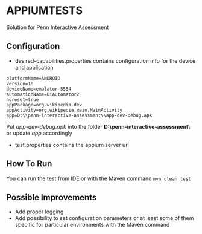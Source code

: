 # APPIUMTESTS

Solution for Penn Interactive Assessment

## Configuration

 - desired-capabilities.properties contains configuration info for the device and application
 ```
 platformName=ANDROID
 version=10
 deviceName=emulator-5554
 automationName=UiAutomator2
 noreset=true
 appPackage=org.wikipedia.dev
 appActivity=org.wikipedia.main.MainActivity
 app=D:\\penn-interactive-assessment\\app-dev-debug.apk
 ```
 Put _app-dev-debug.apk_ into the folder **D:\penn-interactive-assessment**\ or update _app_ accordingly
 
 - test.properties contains the appium server url
 
## How To Run

You can run the test from IDE or with the Maven command `mvn clean test`

## Possible Improvements

 - Add proper logging
 - Add possibility to set configuration parameters or at least some of them specific for particular environments with the Maven command